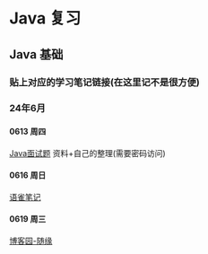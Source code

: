 # Java 复习
## Java 基础
### 贴上对应的学习笔记链接(在这里记不是很方便)
### 24年6月
#### 0613 周四
[Java面试题](https://www.mubu.com/doc/A8eRNyi-ow)
资料+自己的整理(需要密码访问)
#### 0616 周日
[语雀笔记](https://www.yuque.com/spacecgx/learning/mgvrcgrl2fn2d67t?singleDoc#《学习笔记》)
#### 0619 周三
[博客园-随缘](https://www.cnblogs.com/design-code-impl)

